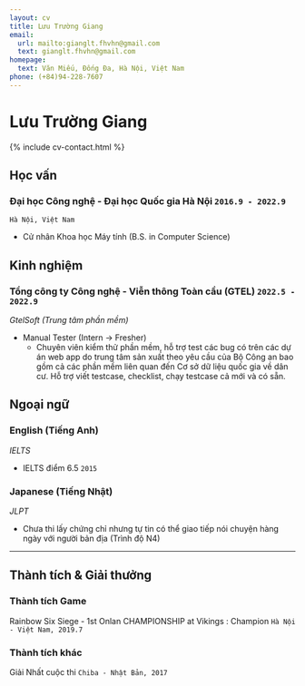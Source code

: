```yaml
---
layout: cv
title: Lưu Trường Giang
email:
  url: mailto:gianglt.fhvhn@gmail.com
  text: gianglt.fhvhn@gmail.com
homepage:
  text: Văn Miếu, Đống Đa, Hà Nội, Việt Nam
phone: (+84)94-228-7607
---
```


# **Lưu** Trường Giang

<!--
include contact information from the front matter
Supported arguments:
    - homepage: url, text
    - phone
    - email
-->

{% include cv-contact.html %}

## Học vấn

### **Đại học Công nghệ - Đại học Quốc gia Hà Nội** `2016.9 - 2022.9`

```
Hà Nội, Việt Nam
```

- Cử nhân Khoa học Máy tính (B.S. in Computer Science)

## Kinh nghiệm

### **Tổng công ty Công nghệ - Viễn thông Toàn cầu (GTEL)** `2022.5 - 2022.9`
_GtelSoft (Trung tâm phần mềm)_<br>
  - Manual Tester (Intern -> Fresher)
    + Chuyên viên kiểm thử phần mềm, hỗ trợ test các bug có trên các dự án web app do trung tâm sản xuất theo yêu cầu của Bộ Công an bao gồm cả các phần mềm liên quan đến Cơ sở dữ liệu quốc gia về dân cư. Hỗ trợ viết testcase, checklist, chạy testcase cả mới và có sẵn.

## Ngoại ngữ

### **English** (Tiếng Anh)
_IELTS_<br>
  - IELTS điểm 6.5 `2015` <br>

### **Japanese** (Tiếng Nhật)
_JLPT_<br>
  - Chưa thi lấy chứng chỉ nhưng tự tin có thể giao tiếp nói chuyện hàng ngày với người bản địa (Trình độ N4) <br>

---

## Thành tích & Giải thưởng

### Thành tích Game
Rainbow Six Siege - 1st Onlan CHAMPIONSHIP at Vikings : Champion `Hà Nội - Việt Nam, 2019.7` <br>

### Thành tích khác
Giải Nhất cuộc thi  `Chiba - Nhật Bản, 2017` <br>

<!-- ### Footer

Last updated: August 2023 -->
